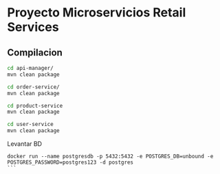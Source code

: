 # Proyecto Microservicios Retail Services

## Compilacion
```bash
cd api-manager/
mvn clean package

cd order-service/
mvn clean package

cd product-service
mvn clean package

cd user-service
mvn clean package

```

Levantar BD
````
docker run --name postgresdb -p 5432:5432 -e POSTGRES_DB=unbound -e POSTGRES_PASSWORD=postgres123 -d postgres
```